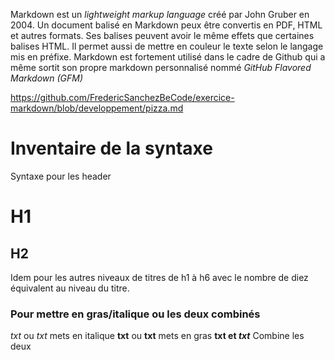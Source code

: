 Markdown est un _lightweight markup language_ créé par John Gruber en 2004.
Un document balisé en Markdown peux être convertis en PDF, HTML et autres formats.
Ses balises peuvent avoir le même effets que certaines balises HTML. Il permet aussi de mettre en couleur le texte selon le langage mis en préfixe.
Markdown est fortement utilisé dans le cadre de Github qui a même sortit son propre markdown personnalisé nommé _GitHub Flavored Markdown (GFM)_

https://github.com/FredericSanchezBeCode/exercice-markdown/blob/developpement/pizza.md
# Inventaire de la syntaxe #
Syntaxe pour les header
# H1
## H2
Idem pour les autres niveaux de titres de h1 à h6 avec le nombre de diez équivalent au niveau du titre.
### Pour mettre en gras/italique ou les deux combinés
_txt_ ou *txt* mets en italique
__txt__ ou **txt** mets en gras
**txt et _txt_** Combine les deux
